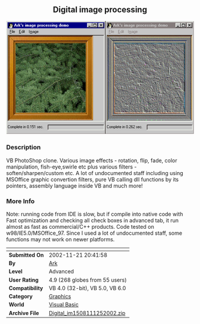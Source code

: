 ﻿<div align="center">

## Digital image processing

<img src="PIC200212535833028.gif">
</div>

### Description

VB PhotoShop clone. Various image effects - rotation, flip, fade, color manipulation, fish-eye,swirle etc plus various filters - soften/sharpen/custom etc. A lot of undocumented staff including using MSOffice graphic convertion filters, pure VB calling dll functions by its pointers, assembly language inside VB and much more!
 
### More Info
 
Note: running code from IDE is slow, but if compile into native code with Fast optimization and checking all check boxes in advanced tab, it run almost as fast as commercial/C++ products. Code tested on w98/IE5.0/MSOffice_97. Since I used a lot of undocumented staff, some functions may not work on newer platforms.


<span>             |<span>
---                |---
**Submitted On**   |2002-11-21 20:41:58
**By**             |[Ark](https://github.com/Planet-Source-Code/PSCIndex/blob/master/ByAuthor/ark.md)
**Level**          |Advanced
**User Rating**    |4.9 (268 globes from 55 users)
**Compatibility**  |VB 4\.0 \(32\-bit\), VB 5\.0, VB 6\.0
**Category**       |[Graphics](https://github.com/Planet-Source-Code/PSCIndex/blob/master/ByCategory/graphics__1-46.md)
**World**          |[Visual Basic](https://github.com/Planet-Source-Code/PSCIndex/blob/master/ByWorld/visual-basic.md)
**Archive File**   |[Digital\_im1508111252002\.zip](https://github.com/Planet-Source-Code/ark-digital-image-processing__1-41320/archive/master.zip)








